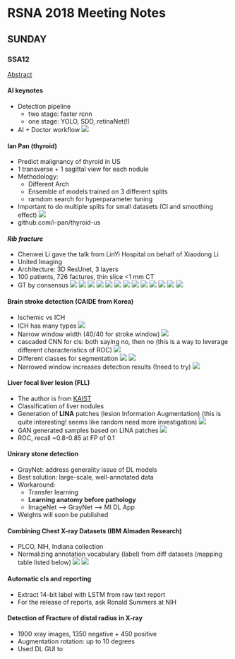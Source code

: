 # RSNA 2018 Meeting Notes

## SUNDAY

### SSA12
[Abstract](./assets/abstract_SSA12.pdf)

#### AI keynotes 
- Detection pipeline
	- two stage: faster rcnn
	- one stage: YOLO, SDD, retinaNet(!)
- AI + Doctor workflow
![](./assets/IMG_0342.jpg.warped.jpeg)

#### Ian Pan (thyroid)
- Predict malignancy of thyroid in US
- 1 transverse + 1 sagittal view for each nodule
- Methodology:
	- Different Arch 
	- Ensemble of models trained on 3 different splits
	- ramdom search for hyperparameter tuning
- Important to do multiple splits for small datasets (CI and smoothing effect)
![](./assets/IMG_0348.jpg)
- github.com/i-pan/thyroid-us

#### *Rib fracture*
- Chenwei Li gave the talk from LinYi Hospital on behalf of Xiaodong Li
- United Imaging
- Architecture: 3D ResUnet, 3 layers
- 100 patients, 726 factures, thin slice <1 mm CT
- GT by consensus
![](./assets/rib_fracture_ct/IMG_0350.jpg.warped.jpg)
![](./assets/rib_fracture_ct/IMG_0351.jpg.warped.jpg)
![](./assets/rib_fracture_ct/IMG_0352.jpg.warped.jpg)
![](./assets/rib_fracture_ct/IMG_0353.jpg.warped.jpg)
![](./assets/rib_fracture_ct/IMG_0354.jpg.warped.jpg)
![](./assets/rib_fracture_ct/IMG_0355.jpg.warped.jpg)
![](./assets/rib_fracture_ct/IMG_0356.jpg.warped.jpg)
![](./assets/rib_fracture_ct/IMG_0357.jpg.warped.jpg)
![](./assets/rib_fracture_ct/IMG_0358.jpg.warped.jpg)
![](./assets/rib_fracture_ct/IMG_0359.jpg.warped.jpg)
![](./assets/rib_fracture_ct/IMG_0360.jpg.warped.jpg)
![](./assets/rib_fracture_ct/IMG_0361.jpg.warped.jpg)
![](./assets/rib_fracture_ct/IMG_0362.jpg.warped.jpg)


#### Brain stroke detection (CAIDE from Korea)
- Ischemic vs ICH
- ICH has many types
![](./assets/IMG_0364.jpg.warped.jpeg)
- Narrow window width (40/40 for stroke window)
![](./assets/IMG_0365.jpg.warped.jpeg)
- cascaded CNN for cls: both saying no, then no (this is a way to leverage different characteristics of ROC)
![](./assets/IMG_0367.jpg.warped.jpeg)
- Different classes for segmentation
![](./assets/IMG_0369.jpg.warped.jpeg)
![](./assets/IMG_0370.jpg.warped.jpg)
- Narrowed window increases detection results (!need to try)
![](./assets/IMG_0371.jpg.warped.jpeg)

#### Liver focal liver lesion (FLL)
- The author is from [KAIST](https://hansanglee.wordpress.com/)
- Classification of liver nodules
- Generation of **LINA** patches (lesion Information Augmentation) (this is quite interesting! seems like random need more investigation)
![](./assets/IMG_0374.jpg.warped.jpg)
- GAN generated samples based on LINA patches
![](./assets/IMG_0375.jpg.warped.jpg)
- ROC, recall ~0.8-0.85 at FP of 0.1

#### Unirary stone detection
- GrayNet: address generality issue of DL models
- Best solution: large-scale, well-annotated data
- Workaround: 
	- Transfer learning
	- **Learning anatomy before pathology**
	- ImageNet --> GrayNet --> MI DL App
- Weights will soon be published

#### Combining Chest X-ray Datasets (IBM Almaden Research)
- PLCO, NIH, Indiana collection
- Normalizing annotation vocabulary (label) from diff datasets (mapping table listed below)
![](./assets/IMG_0384.jpg.warped.jpeg)
![](./assets/IMG_0386.jpg.warped.jpeg)

#### Automatic cls and reporting
- Extract 14-bit label with LSTM from raw text report
- For the release of reports, ask Ronald Summers at NIH

#### Detection of Fracture of distal radius in X-ray
- 1900 xray images, 1350 negative + 450 positive
- Augmentation rotation: up to 10 degrees
- Used DL GUI to 